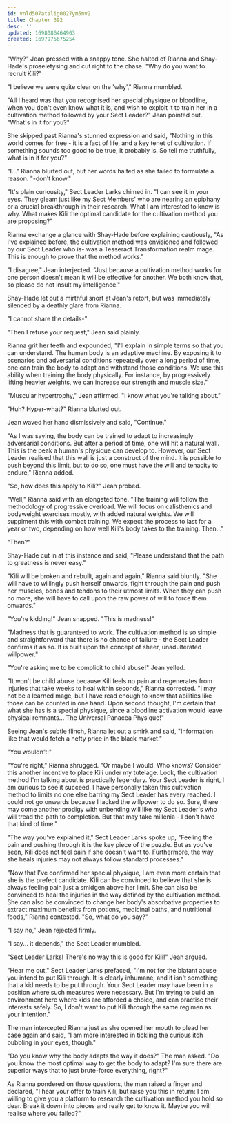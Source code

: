 ```yaml
---
id: vnld507atalig0027ym5mv2
title: Chapter 392
desc: ''
updated: 1698086464903
created: 1697975675254
---
```


"Why?" Jean pressed with a snappy tone. She halted of Rianna and Shay-Hade's proseletysing and cut right to the chase. "Why do you want to recruit Kili?"

"I believe we were quite clear on the 'why'," Rianna mumbled.

"All I heard was that you recognised her special physique or bloodline, when you don't even know what it is, and wish to exploit it to train her in a cultivation method followed by your Sect Leader?" Jean pointed out. "What's in it for you?"

She skipped past Rianna's stunned expression and said, "Nothing in this world comes for free - it is a fact of life, and a key tenet of cultivation. If something sounds too good to be true, it probably is. So tell me truthfully, what is in it for you?"

"I..." Rianna blurted out, but her words halted as she failed to formulate a reason. "-don't know."

"It's plain curiousity," Sect Leader Larks chimed in. "I can see it in your eyes. They gleam just like my Sect Members' who are nearing an epiphany or a crucial breakthrough in their research. What I am interested to know is why. What makes Kili the optimal candidate for the cultivation method you are proposing?"

Rianna exchange a glance with Shay-Hade before explaining cautiously, "As I've explained before, the cultivation method was envisioned and followed by our Sect Leader who is- was a Tesseract Transformation realm mage. This is enough to prove that the method works."

"I disagree," Jean interjected. "Just because a cultivation method works for one person doesn't mean it will be effective for another. We both know that, so please do not insult my intelligence."

Shay-Hade let out a mirthful snort at Jean's retort, but was immediately silenced by a deathly glare from Rianna.

"I cannot share the details-"

"Then I refuse your request," Jean said plainly.

Rianna grit her teeth and expounded, "I'll explain in simple terms so that you can understand. The human body is an adaptive machine. By exposing it to scenarios and adversarial conditions repeatedly over a long period of time, one can train the body to adapt and withstand those conditions. We use this ability when training the body physically. For instance, by progressively lifting heavier weights, we can increase our strength and muscle size."

"Muscular hypertrophy," Jean affirmed. "I know what you're talking about."

"Huh? Hyper-what?" Rianna blurted out.

Jean waved her hand dismissively and said, "Continue."

"As I was saying, the body can be trained to adapt to increasingly adversarial conditions. But after a period of time, one will hit a natural wall. This is the peak a human's physique can develop to. However, our Sect Leader realised that this wall is just a construct of the mind. It is possible to push beyond this limit, but to do so, one must have the will and tenacity to endure," Rianna added.

"So, how does this apply to Kili?" Jean probed.

"Well," Rianna said with an elongated tone. "The training will follow the methodology of progressive overload. We will focus on calisthenics and bodyweight exercises mostly, with added natural weights. We will supplment this with combat training. We expect the process to last for a year or two, depending on how well Kili's body takes to the training. Then..."

"Then?"

Shay-Hade cut in at this instance and said, "Please understand that the path to greatness is never easy."

"Kili will be broken and rebuilt, again and again," Rianna said bluntly. "She will have to willingly push herself onwards, fight through the pain and push her muscles, bones and tendons to their utmost limits. When they can push no more, she will have to call upon the raw power of will to force them onwards."

"You're kidding!" Jean snapped. "This is madness!"

"Madness that is guaranteed to work. The cultivation method is so simple and straightforward that there is no chance of failure - the Sect Leader confirms it as so. It is built upon the concept of sheer, unadulterated willpower."

"You're asking me to be complicit to child abuse!" Jean yelled.

"It won't be child abuse because Kili feels no pain and regenerates from injuries that take weeks to heal within seconds," Rianna corrected. "I may not be a learned mage, but I have read enough to know that abilities like those can be counted in one hand. Upon second thought, I'm certain that what she has is a special physique, since a bloodline activation would leave physical remnants... The Universal Panacea Physique!"

Seeing Jean's subtle flinch, Rianna let out a smirk and said, "Information like that would fetch a hefty price in the black market."

"You wouldn't!"

"You're right," Rianna shrugged. "Or maybe I would. Who knows? Consider this another incentive to place Kili under my tutelage. Look, the cultivation method I'm talking about is practically legendary. Your Sect Leader is right, I am curious to see it succeed. I have personally taken this cultivation method to limits no one else barring my Sect Leader has every reached. I could not go onwards because I lacked the willpower to do so. Sure, there may come another prodigy with unbending will like my Sect Leader's who will tread the path to completion. But that may take millenia - I don't have that kind of time."

"The way you've explained it," Sect Leader Larks spoke up, "Feeling the pain and pushing through it is the key piece of the puzzle. But as you've seen, Kili does not feel pain if she doesn't want to. Furthermore, the way she heals injuries may not always follow standard processes."

"Now that I've confirmed her special physique, I am even more certain that she is the prefect candidate. Kili can be convinced to believe that she is always feeling pain just a smidgen above her limit. She can also be convinced to heal the injuries in the way defined by the cultivation method. She can also be convinced to change her body's absorbative properties to extract maximum benefits from potions, medicinal baths, and nutritional foods," Rianna contested. "So, what do you say?"

"I say no," Jean rejected firmly.

"I say... it depends," the Sect Leader mumbled.

"Sect Leader Larks! There's no way this is good for Kili!" Jean argued.

"Hear me out," Sect Leader Larks prefaced, "I'm not for the blatant abuse you intend to put Kili through. It is clearly inhumane, and it isn't something that a kid needs to be put through. Your Sect Leader may have been in a position where such measures were necessary. But I'm trying to build an environment here where kids are afforded a choice, and can practise their interests safely. So, I don't want to put Kili through the same regimen as your intention."

The man intercepted Rianna just as she opened her mouth to plead her case again and said, "I am more interested in tickling the curious itch bubbling in your eyes, though."

"Do you know why the body adapts the way it does?" The man asked. "Do you know the most optimal way to get the body to adapt? I'm sure there are superior ways that to just brute-force everything, right?"

As Rianna pondered on those questions, the man raised a finger and declared, "I hear your offer to train Kili, but raise you this in return: I am willing to give you a platform to research the cultivation method you hold so dear. Break it down into pieces and really get to know it. Maybe you will realise where you failed?"